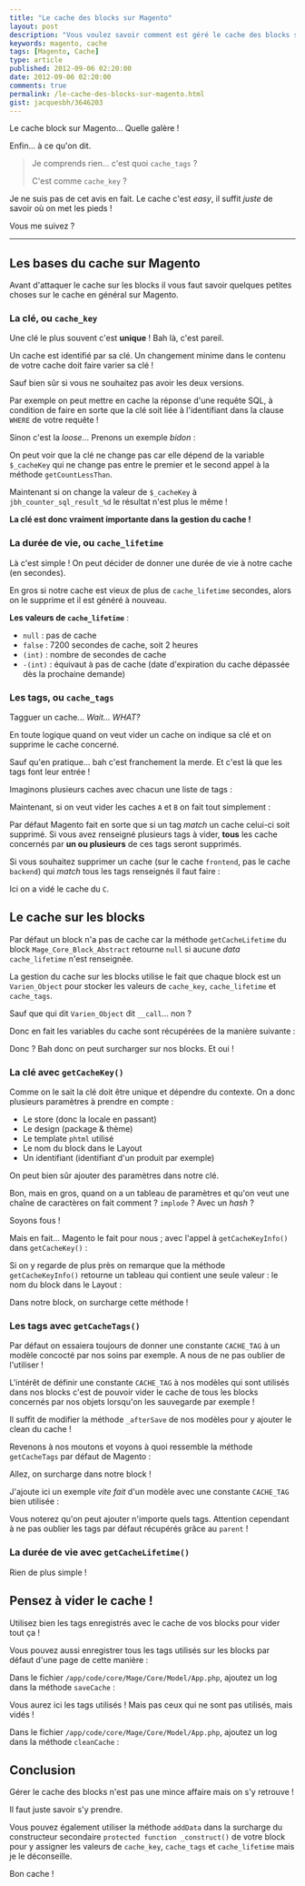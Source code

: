 ```yaml
---
title: "Le cache des blocks sur Magento"
layout: post
description: "Vous voulez savoir comment est géré le cache des blocks sur Magento ?"
keywords: magento, cache
tags: [Magento, Cache]
type: article
published: 2012-09-06 02:20:00
date: 2012-09-06 02:20:00
comments: true
permalink: /le-cache-des-blocks-sur-magento.html
gist: jacquesbh/3646203
---
```


Le cache block sur Magento... Quelle galère !

Enfin... à ce qu'on dit.

> Je comprends rien... c'est quoi `cache_tags` ?
> 
> C'est comme `cache_key` ?

Je ne suis pas de cet avis en fait. Le cache c'est _easy_, il suffit _juste_ de savoir où on met les pieds !

Vous me suivez ?

<!-- more start -->

---------------

## Les bases du cache sur Magento

Avant d'attaquer le cache sur les blocks il vous faut savoir quelques petites choses sur le cache en général sur Magento.

### La clé, ou `cache_key`

Une clé le plus souvent c'est __unique__ ! Bah là, c'est pareil.

Un cache est identifié par sa clé. Un changement minime dans le contenu de votre cache doit faire varier sa clé !

Sauf bien sûr si vous ne souhaitez pas avoir les deux versions.

Par exemple on peut mettre en cache la réponse d'une requête SQL, à condition de faire en sorte que la clé soit liée à l'identifiant dans la clause `WHERE` de votre requête !

Sinon c'est la _loose_... Prenons un exemple _bidon_ :

<script src="https://gist.github.com/jacquesbh/3646203.js?file=example_01.php"></script>

On peut voir que la clé ne change pas car elle dépend de la variable `$_cacheKey` qui ne change pas entre le premier et le second appel à la méthode `getCountLessThan`.

Maintenant si on change la valeur de `$_cacheKey` à `jbh_counter_sql_result_%d` le résultat n'est plus le même !

<script src="https://gist.github.com/jacquesbh/3646203.js?file=example_02.php"></script>
    
**La clé est donc vraiment importante dans la gestion du cache !**

### La durée de vie, ou `cache_lifetime`

Là c'est simple ! On peut décider de donner une durée de vie à notre cache (en secondes).

En gros si notre cache est vieux de plus de `cache_lifetime` secondes, alors on le supprime et il est généré à nouveau.

__Les valeurs de `cache_lifetime`__ :

*   `null` : pas de cache
*   `false` : 7200 secondes de cache, soit 2 heures
*   `(int)` : nombre de secondes de cache
*   `-(int)` : équivaut à pas de cache (date d'expiration du cache dépassée dès la prochaine demande)

### Les tags, ou `cache_tags`

Tagguer un cache... _Wait... WHAT?_

En toute logique quand on veut vider un cache on indique sa clé et on supprime le cache concerné.

Sauf qu'en pratique... bah c'est franchement la merde. Et c'est là que les tags font leur entrée !

Imaginons plusieurs caches avec chacun une liste de tags :

<script src="https://gist.github.com/jacquesbh/3646203.js?file=example_03.txt"></script>
        
Maintenant, si on veut vider les caches `A` et `B` on fait tout simplement :

<script src="https://gist.github.com/jacquesbh/3646203.js?file=example_04.php"></script>

Par défaut Magento fait en sorte que si un tag _match_ un cache celui-ci soit supprimé. Si vous avez renseigné plusieurs tags à vider, __tous__ les cache concernés par __un ou plusieurs__ de ces tags seront supprimés.

Si vous souhaitez supprimer un cache (sur le cache `frontend`, pas le cache `backend`) qui _match_ tous les tags renseignés il faut faire :

<script src="https://gist.github.com/jacquesbh/3646203.js?file=example_05.php"></script>

Ici on a vidé le cache du `C`.

## Le cache sur les blocks

Par défaut un block n'a pas de cache car la méthode `getCacheLifetime` du block `Mage_Core_Block_Abstract` retourne `null` si aucune _data_ `cache_lifetime` n'est renseignée.

La gestion du cache sur les blocks utilise le fait que chaque block est un `Varien_Object` pour stocker les valeurs de `cache_key`, `cache_lifetime` et `cache_tags`.

Sauf que qui dit `Varien_Object` dit `__call`... non ?

Donc en fait les variables du cache sont récupérées de la manière suivante :

<script src="https://gist.github.com/jacquesbh/3646203.js?file=example_06.php"></script>

Donc ? Bah donc on peut surcharger sur nos blocks. Et oui !

### La clé avec `getCacheKey()`

Comme on le sait la clé doit être unique et dépendre du contexte. On a donc plusieurs paramètres à prendre en compte :

*   Le store (donc la locale en passant)
*   Le design (package & thème)
*   Le template `phtml` utilisé
*   Le nom du block dans le Layout
*   Un identifiant (identifiant d'un produit par exemple)

On peut bien sûr ajouter des paramètres dans notre clé.

Bon, mais en gros, quand on a un tableau de paramètres et qu'on veut une chaîne de caractères on fait comment ? `implode` ? Avec un _hash_ ?

Soyons fous !

Mais en fait... Magento le fait pour nous ; avec l'appel à `getCacheKeyInfo()` dans `getCacheKey()` :

<script src="https://gist.github.com/jacquesbh/3646203.js?file=example_07.php"></script>

Si on y regarde de plus près on remarque que la méthode `getCacheKeyInfo()` retourne un tableau qui contient une seule valeur : le nom du block dans le Layout :

<script src="https://gist.github.com/jacquesbh/3646203.js?file=example_08.php"></script>

Dans notre block, on surcharge cette méthode !

<script src="https://gist.github.com/jacquesbh/3646203.js?file=example_09.php"></script>

### Les tags avec `getCacheTags()`

Par défaut on essaiera toujours de donner une constante `CACHE_TAG` à un modèle concocté par nos soins par exemple. A nous de ne pas oublier de l'utiliser !

L'intérêt de définir une constante `CACHE_TAG` à nos modèles qui sont utilisés dans nos blocks c'est de pouvoir vider le cache de tous les blocks concernés par nos objets lorsqu'on les sauvegarde par exemple !

Il suffit de modifier la méthode `_afterSave` de nos modèles pour y ajouter le clean du cache !

Revenons à nos moutons et voyons à quoi ressemble la méthode `getCacheTags` par défaut de Magento :

<script src="https://gist.github.com/jacquesbh/3646203.js?file=example_10.php"></script>

Allez, on surcharge dans notre block !

J'ajoute ici un exemple _vite fait_ d'un modèle avec une constante `CACHE_TAG` bien utilisée :

<script src="https://gist.github.com/jacquesbh/3646203.js?file=example_11.php"></script>

Vous noterez qu'on peut ajouter n'importe quels tags. Attention cependant à ne pas oublier les tags par défaut récupérés grâce au `parent` !

### La durée de vie avec `getCacheLifetime()`

Rien de plus simple !

<script src="https://gist.github.com/jacquesbh/3646203.js?file=example_12.php"></script>

## Pensez à vider le cache !

Utilisez bien les tags enregistrés avec le cache de vos blocks pour vider tout ça !

Vous pouvez aussi enregistrer tous les tags utilisés sur les blocks par défaut d'une page de cette manière :

Dans le fichier `/app/code/core/Mage/Core/Model/App.php`, ajoutez un log dans la méthode `saveCache` :

<script src="https://gist.github.com/jacquesbh/3646203.js?file=example_13.php"></script>

Vous aurez ici les tags utilisés ! Mais pas ceux qui ne sont pas utilisés, mais vidés !

Dans le fichier `/app/code/core/Mage/Core/Model/App.php`, ajoutez un log dans la méthode `cleanCache` :

<script src="https://gist.github.com/jacquesbh/3646203.js?file=example_14.php"></script>

## Conclusion

Gérer le cache des blocks n'est pas une mince affaire mais on s'y retrouve !

Il faut juste savoir s'y prendre.

Vous pouvez également utiliser la méthode `addData` dans la surcharge du constructeur secondaire `protected function _construct()` de votre block pour y assigner les valeurs de `cache_key`, `cache_tags` et `cache_lifetime` mais je le déconseille.

Bon cache !

<!-- more end -->
